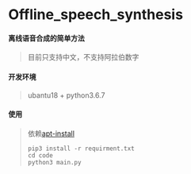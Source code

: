 # Offline_speech_synthesis

#### 离线语音合成的简单方法
> 目前只支持中文，不支持阿拉伯数字

#### 开发环境
> ubantu18 + python3.6.7

#### 使用
> 依赖[apt-install](apt-install.md) 
> ````  
> pip3 install -r requirment.txt  
> cd code  
> python3 main.py  
> ````  